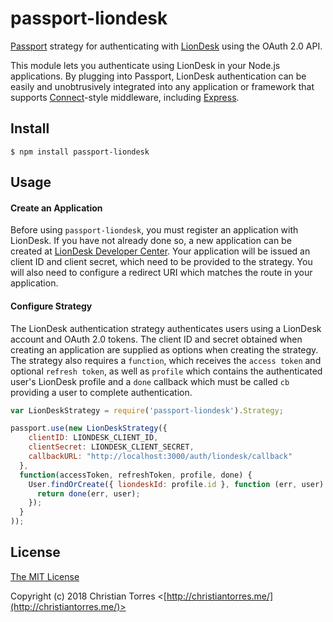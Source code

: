 # passport-liondesk

[Passport](http://passportjs.org/) strategy for authenticating with [LionDesk](http://www.liondesk.com/)
using the OAuth 2.0 API.

This module lets you authenticate using LionDesk in your Node.js applications.
By plugging into Passport, LionDesk authentication can be easily and
unobtrusively integrated into any application or framework that supports
[Connect](http://www.senchalabs.org/connect/)-style middleware, including
[Express](http://expressjs.com/).

## Install

    $ npm install passport-liondesk

## Usage

#### Create an Application

Before using `passport-liondesk`, you must register an application with
LionDesk.  If you have not already done so, a new application can be created at
[LionDesk Developer Center](https://developers.liondesk.com/).  Your application will
be issued an client ID and client secret, which need to be provided to the strategy.
You will also need to configure a redirect URI which matches the route in your
application.

#### Configure Strategy

The LionDesk authentication strategy authenticates users using a LionDesk
account and OAuth 2.0 tokens.  The client ID and secret obtained when creating an
application are supplied as options when creating the strategy.  The strategy
also requires a `function`, which receives the `access token` and optional
`refresh token`, as well as `profile` which contains the authenticated user's
LionDesk profile and a `done` callback which must be called `cb` providing a user to
complete authentication.

```js
var LionDeskStrategy = require('passport-liondesk').Strategy;

passport.use(new LionDeskStrategy({
    clientID: LIONDESK_CLIENT_ID,
    clientSecret: LIONDESK_CLIENT_SECRET,
    callbackURL: "http://localhost:3000/auth/liondesk/callback"
  },
  function(accessToken, refreshToken, profile, done) {
    User.findOrCreate({ liondeskId: profile.id }, function (err, user) {
      return done(err, user);
    });
  }
));
```

## License

[The MIT License](http://opensource.org/licenses/MIT)

Copyright (c) 2018 Christian Torres <[http://christiantorres.me/](http://christiantorres.me/)>
